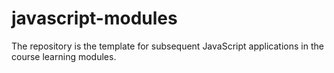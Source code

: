 # javascript-modules
The repository is the template for subsequent JavaScript applications in the course learning modules. 
